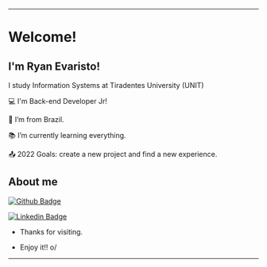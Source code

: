 ----------------------------------------------------------------------------

# Welcome!

 

## I'm Ryan Evaristo!

I study Information Systems at Tiradentes University (UNIT)
 

:computer: I'm Back-end Developer Jr!

:house_with_garden: I’m from Brazil.

:books: I’m currently learning everything.

:outbox_tray: 2022 Goals: create a new project and find a new experience.

 

## About me

[![Github Badge](https://img.shields.io/badge/-Github-000?style=flat-square&logo=Github&logoColor=white&link=https://github.com/ryanevaristo)](https://github.com/ryanevaristo)

[![Linkedin Badge](https://img.shields.io/badge/-LinkedIn-blue?style=flat-square&logo=Linkedin&logoColor=white&link=https://www.linkedin.com/in/ryan-evaristo-697014176/)]( https://www.linkedin.com/in/ryan-evaristo-697014176/)



- Thanks for visiting.

- Enjoy it!! o/

----------------------------------------------------------------------------------
